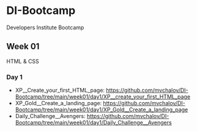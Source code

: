 # DI-Bootcamp
Developers Institute Bootcamp

## Week 01
HTML & CSS
### Day 1
- XP__Create_your_first_HTML_page: https://github.com/mvchalov/DI-Bootcamp/tree/main/week01/day1/XP__create_your_first_HTML_page
- XP_Gold__Create_a_landing_page: https://github.com/mvchalov/DI-Bootcamp/tree/main/week01/day1/XP_Gold__Create_a_landing_page
- Daily_Challenge__Avengers: https://github.com/mvchalov/DI-Bootcamp/tree/main/week01/day1/Daily_Challenge__Avengers
